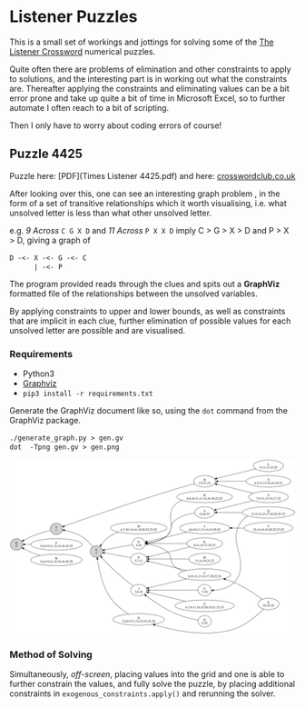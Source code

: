 # Listener Puzzles

This is a small set of workings and jottings for solving some of the [The Listener Crossword](http://www.listenercrossword.com/) 
numerical puzzles.

Quite often there are problems of elimination and other constraints to apply to solutions, and the interesting part is
in working out what the constraints are.  Thereafter applying the constraints and eliminating values can be a bit error
prone and take up quite a bit of time in Microsoft Excel, so to further automate I often reach to a bit of scripting.  

Then I only have to worry about coding errors of course!

## Puzzle 4425

Puzzle here: [PDF](Times Listener 4425.pdf) and here: [crosswordclub.co.uk](https://www.crosswordclub.co.uk/puzzle/crossword/b6649b05551555540157bd58dcaf0195/play_ni)


After looking over this, one can see an interesting graph problem , in the form of a set of transitive relationships 
which it worth visualising, i.e. what unsolved letter is less than what other unsolved letter.

e.g. _9 Across_ `C G X D` and _11 Across_ `P X X D` imply C > G > X > D and P > X > D, giving a graph of

```
D -<- X -<- G -<- C
      | -<- P

```

The program provided reads through the clues and spits out a **GraphViz** formatted file of the relationships between
the unsolved variables.

By applying constraints to upper and lower bounds, as well as constraints that are implicit in each clue, further 
elimination of possible values for each unsolved letter are possible and are visualised.

### Requirements

- Python3
- [Graphviz](http://graphviz.org/)
- `pip3 install -r requirements.txt`

 

Generate the GraphViz document like so, using the `dot` command from the GraphViz package.

```
./generate_graph.py > gen.gv
dot  -Tpng gen.gv > gen.png
```

![Generated Graph](gen.png)

### Method of Solving

Simultaneously, _off-screen_, placing values into the grid and one is able to further constrain the values, and fully 
solve the puzzle, by placing additional constraints in `exogenous_constraints.apply()` and rerunning the solver.


